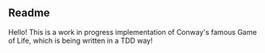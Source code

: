 ## Readme

Hello! This is a work in progress implementation of Conway's famous Game of Life, which is being written
in a TDD way!